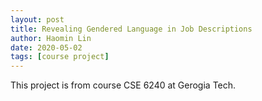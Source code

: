 ```yaml
---
layout: post
title: Revealing Gendered Language in Job Descriptions
author: Haomin Lin
date: 2020-05-02
tags: [course project]
---
```


This project is from course CSE 6240 at Gerogia Tech.
